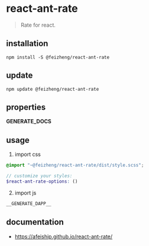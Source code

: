 # react-ant-rate
> Rate for react.

## installation
```shell
npm install -S @feizheng/react-ant-rate
```

## update
```shell
npm update @feizheng/react-ant-rate
```

## properties
__GENERATE_DOCS__

## usage
1. import css
  ```scss
  @import "~@feizheng/react-ant-rate/dist/style.scss";

  // customize your styles:
  $react-ant-rate-options: ()
  ```
2. import js
  ```js
__GENERATE_DAPP__
  ```

## documentation
- https://afeiship.github.io/react-ant-rate/
